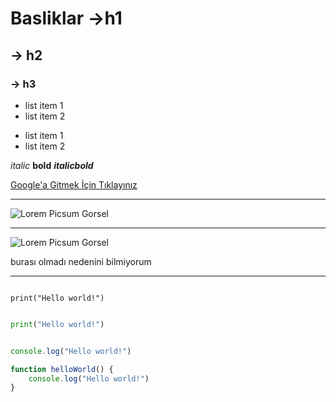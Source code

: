# Basliklar ->h1

## -> h2

### -> h3

- list item 1
- list item 2

* list item 1
* list item 2

*italic* **bold** ***italicbold***

[Google'a Gitmek İçin Tıklayınız](https://www.google.com/)

-------------------

![Lorem Picsum Gorsel](https://picsum.photos/200/300)

***

![Lorem Picsum Gorsel](https://images.app.goo.gl/38dkP5MaSms9ZsMu6)

burası olmadı nedenini bilmiyorum

*** 

```

print("Hello world!")

```

```python

print("Hello world!")

```

```javascript

console.log("Hello world!")

function helloWorld() {
    console.log("Hello world!")
}

```
